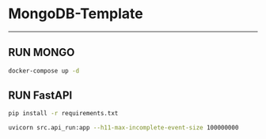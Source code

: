 # MongoDB-Template
- - - 
## RUN MONGO

```bash
docker-compose up -d
```

## RUN FastAPI

```bash
pip install -r requirements.txt
```

```bash
uvicorn src.api_run:app --h11-max-incomplete-event-size 100000000